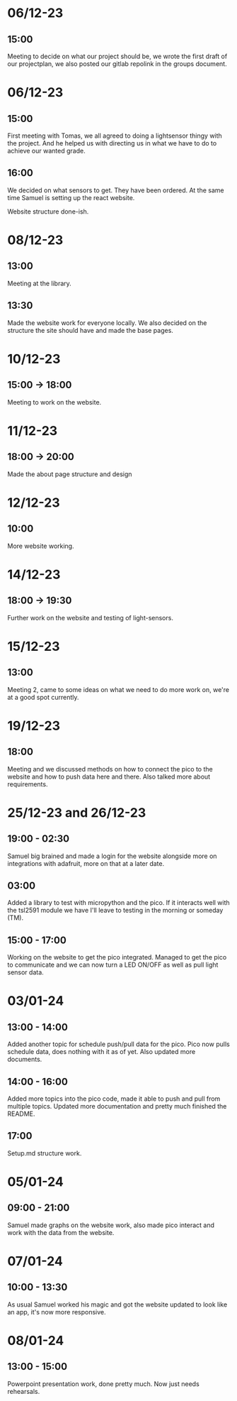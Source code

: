 # 06/12-23

## 15:00

Meeting to decide on what our project should be, we wrote the first draft of our projectplan, we also posted our gitlab repolink in the groups document.

# 06/12-23

## 15:00

First meeting with Tomas, we all agreed to doing a lightsensor thingy with the project. And he helped us with directing us in what we have to do to achieve our wanted grade.

## 16:00

We decided on what sensors to get. They have been ordered. At the same time Samuel is setting up the react website.

Website structure done-ish.

# 08/12-23

## 13:00

Meeting at the library.

## 13:30

Made the website work for everyone locally. We also decided on the structure the site should have and made the base pages.

# 10/12-23

## 15:00 -> 18:00

Meeting to work on the website.

# 11/12-23

## 18:00 -> 20:00

Made the about page structure and design

# 12/12-23

## 10:00

More website working.

# 14/12-23

## 18:00 -> 19:30

Further work on the website and testing of light-sensors.

# 15/12-23

## 13:00

Meeting 2, came to some ideas on what we need to do more work on, we're at a good spot currently.

# 19/12-23

## 18:00

Meeting and we discussed methods on how to connect the pico to the website and how to push data here and there. Also talked more about requirements.

# 25/12-23 and 26/12-23

## 19:00 - 02:30

Samuel big brained and made a login for the website alongside more on integrations with adafruit, more on that at a later date.

## 03:00

Added a library to test with micropython and the pico. If it interacts well with the tsl2591 module we have I'll leave to testing in the morning or someday (TM).

## 15:00 - 17:00

Working on the website to get the pico integrated. Managed to get the pico to communicate and we can now turn a LED ON/OFF as well as pull light sensor data.

# 03/01-24

## 13:00 - 14:00

Added another topic for schedule push/pull data for the pico. Pico now pulls schedule data, does nothing with it as of yet. Also updated more documents.

## 14:00 - 16:00

Added more topics into the pico code, made it able to push and pull from multiple topics.
Updated more documentation and pretty much finished the README.

## 17:00

Setup.md structure work.

# 05/01-24

## 09:00 - 21:00

Samuel made graphs on the website work, also made pico interact and work with the data from the website.

# 07/01-24

## 10:00 - 13:30

As usual Samuel worked his magic and got the website updated to look like an app, it's now more responsive.

# 08/01-24

## 13:00 - 15:00

Powerpoint presentation work, done pretty much. Now just needs rehearsals.
